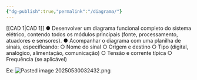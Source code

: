 ```yaml
---
{"dg-publish":true,"permalink":"/diagrama/"}
---
```



[[CAD 1\|CAD 1]]
● Desenvolver um diagrama funcional completo do sistema elétrico, contendo todos os
módulos principais (fonte, processamento, atuadores e sensores).
● Acompanhar o diagrama com uma planilha de sinais, especificando:
○ Nome do sinal
○ Origem e destino
○ Tipo (digital, analógico, alimentação, comunicação)
○ Tensão e corrente típica
○ Frequência (se aplicável)

Ex:
![Pasted image 20250530032432.png](/img/user/Pasted%20image%2020250530032432.png)